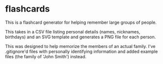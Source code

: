 # flashcards

This is a flashcard generator for helping remember large groups of people.

This takes in a CSV file listing personal details (names, nicknames, birthdays) and an SVG template and generates a PNG file for each person.

This was designed to help memorize the members of an actual family. I've .gitignore'd files with personally identifying information and added example files (the family of 'John Smith') instead.
